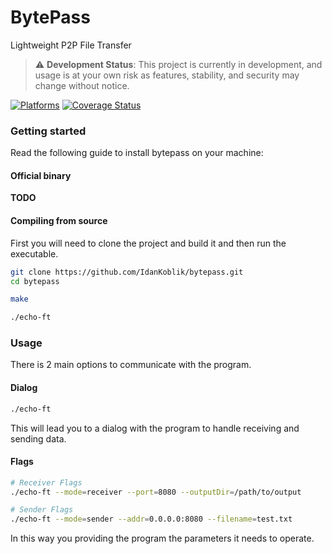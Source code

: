 # BytePass
Lightweight P2P File Transfer

> ⚠️ **Development Status**: This project is currently in development, and usage is at your own risk as features, stability, and security may change without notice.

[![Platforms](https://img.shields.io/badge/Platforms-Linux-blue)]()
[![Coverage Status](https://coveralls.io/repos/github/IdanKoblik/BytePass/badge.svg)](https://coveralls.io/github/IdanKoblik/BytePass)

### Getting started
Read the following guide to install bytepass on your machine:

#### Official binary
**TODO**

#### Compiling from source

First you will need to clone the project and build it and then run the executable.
```bash
git clone https://github.com/IdanKoblik/bytepass.git
cd bytepass

make

./echo-ft
```

### Usage
There is 2 main options to communicate with the program.

#### Dialog 

```bash
./echo-ft
```

This will lead you to a dialog with the program to handle receiving and sending data.

#### Flags

```bash
# Receiver Flags
./echo-ft --mode=receiver --port=8080 --outputDir=/path/to/output

# Sender Flags
./echo-ft --mode=sender --addr=0.0.0.0:8080 --filename=test.txt
```

In this way you providing the program the parameters it needs to operate.
